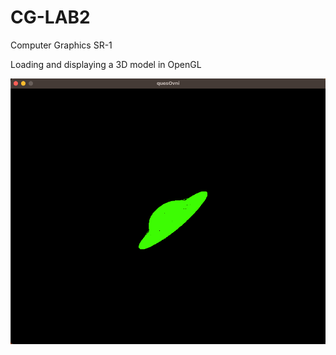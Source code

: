 # CG-LAB2
Computer Graphics SR-1

Loading and displaying a 3D model in OpenGL


![Ejemplo de Imagen](example2.png)

